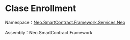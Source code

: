 # Clase Enrollment

Namespace：[Neo.SmartContract.Framework.Services.Neo](../AntShares.md)

Assembly：Neo.SmartContract.Framework

